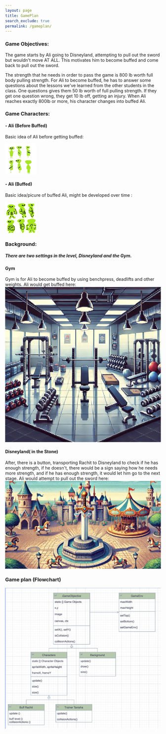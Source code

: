```yaml
---
layout: page 
title: GamePlan
search_exclude: true
permalink: /gameplan/
---
```

### Game Objectives:
The game starts by Ali going to Disneyland, attempting to pull out the sword but wouldn't move AT ALL. This motivates him to become buffed and come back to pull out the sword. 

The strength that he needs in order to pass the game is 800 lb worth full body pulling strength.
For Ali to become buffed, he has to answer some questions about the lessons we've learned from the other students in the class. 
One questions gives them 50 lb worth of full pulling strength. If they get one question wrong, they get 10 lb off, getting an injury. 
When Ali reaches exactly 800lb or more, his character changes into buffed Ali.

### Game Characters: 
#### - Ali (Before Buffed)
Basic idea of Ali before getting buffed:

![alt text](images/gamify/Ali_Before_Buffed.png)

#### - Ali (Buffed)
Basic idea/picure of  buffed Ali, might be developed over time :

![alt text](<images/gamify/pixil-frame-0 (3).png>)


### Background:
##### There are two settings in the level, Disneyland and the Gym.
#### Gym 
Gym is for Ali to become buffed by using benchpress, deadlifts and other weights. 
Ali would get buffed here: 
![alt text](images/gamify/gym.png)

#### Disneyland( in the Stone)
After, there is a button, transporting Rachit to Disneyland to check if he has enough strength, if he doesn't, there would be a sign saying how he needs more strength, and if he has enough strength, it would let him go to the next stage.
Ali would attempt to pull out the sword here:
![alt text](images/gamify/disneyland.png)

### Game plan (Flowchart)
![alt text](images/gamify/IMG_7590.png)